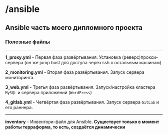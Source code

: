 # /ansible

## Ansible часть моего дипломного проекта

### Полезные файлы

---
**1_proxy.yml** - Первая фаза развёртывания. Установка (реверс)прокси-сервера (он же jump host для доступа через ssh к остальным машинам)  

**2_monitoring.yml** - Вторая фаза развёртывания. Запуск сервера мониторинга.

**3_web.yml** - Третья фаза развёртывания. Запуск/настройка кластера `MySQL` и сервера приложений (`WordPress`)

**4_gitlab.yml** - Четвёртая фаза развёртывания. Запуск сервера `GitLab` и его раннера.

---
**inventory** - Инвентори-файл для Ansible. **Существует только в момент работы терраформа, то есть, создаётся динамически**
